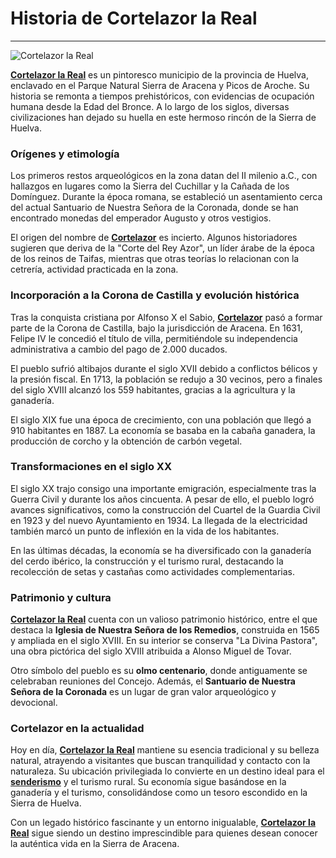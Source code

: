 ﻿# Historia de Cortelazor la Real
---

![Cortelazor la Real](/images/history/history-cortelazor.jpg)

[**Cortelazor la Real**](/es) es un pintoresco municipio de la provincia de Huelva, enclavado en el Parque Natural Sierra de Aracena y Picos de Aroche. Su historia se remonta a tiempos prehistóricos, con evidencias de ocupación humana desde la Edad del Bronce. A lo largo de los siglos, diversas civilizaciones han dejado su huella en este hermoso rincón de la Sierra de Huelva.

### Orígenes y etimología

Los primeros restos arqueológicos en la zona datan del II milenio a.C., con hallazgos en lugares como la Sierra del Cuchillar y la Cañada de los Domínguez. Durante la época romana, se estableció un asentamiento cerca del actual Santuario de Nuestra Señora de la Coronada, donde se han encontrado monedas del emperador Augusto y otros vestigios.

El origen del nombre de [**Cortelazor**](/es) es incierto. Algunos historiadores sugieren que deriva de la "Corte del Rey Azor", un líder árabe de la época de los reinos de Taifas, mientras que otras teorías lo relacionan con la cetrería, actividad practicada en la zona.

### Incorporación a la Corona de Castilla y evolución histórica

Tras la conquista cristiana por Alfonso X el Sabio, [**Cortelazor**](/es) pasó a formar parte de la Corona de Castilla, bajo la jurisdicción de Aracena. En 1631, Felipe IV le concedió el título de villa, permitiéndole su independencia administrativa a cambio del pago de 2.000 ducados.

El pueblo sufrió altibajos durante el siglo XVII debido a conflictos bélicos y la presión fiscal. En 1713, la población se redujo a 30 vecinos, pero a finales del siglo XVIII alcanzó los 559 habitantes, gracias a la agricultura y la ganadería.

El siglo XIX fue una época de crecimiento, con una población que llegó a 910 habitantes en 1887. La economía se basaba en la cabaña ganadera, la producción de corcho y la obtención de carbón vegetal.

### Transformaciones en el siglo XX

El siglo XX trajo consigo una importante emigración, especialmente tras la Guerra Civil y durante los años cincuenta. A pesar de ello, el pueblo logró avances significativos, como la construcción del Cuartel de la Guardia Civil en 1923 y del nuevo Ayuntamiento en 1934. La llegada de la electricidad también marcó un punto de inflexión en la vida de los habitantes.

En las últimas décadas, la economía se ha diversificado con la ganadería del cerdo ibérico, la construcción y el turismo rural, destacando la recolección de setas y castañas como actividades complementarias.

### Patrimonio y cultura

[**Cortelazor la Real**](/es) cuenta con un valioso patrimonio histórico, entre el que destaca la **Iglesia de Nuestra Señora de los Remedios**, construida en 1565 y ampliada en el siglo XVIII. En su interior se conserva "La Divina Pastora", una obra pictórica del siglo XVIII atribuida a Alonso Miguel de Tovar.

Otro símbolo del pueblo es su **olmo centenario**, donde antiguamente se celebraban reuniones del Concejo. Además, el **Santuario de Nuestra Señora de la Coronada** es un lugar de gran valor arqueológico y devocional.

### Cortelazor en la actualidad

Hoy en día, [**Cortelazor la Real**](/es) mantiene su esencia tradicional y su belleza natural, atrayendo a visitantes que buscan tranquilidad y contacto con la naturaleza. Su ubicación privilegiada lo convierte en un destino ideal para el [**senderismo**](/es/senderismo) y el turismo rural. Su economía sigue basándose en la ganadería y el turismo, consolidándose como un tesoro escondido en la Sierra de Huelva.

Con un legado histórico fascinante y un entorno inigualable, [**Cortelazor la Real**](/es) sigue siendo un destino imprescindible para quienes desean conocer la auténtica vida en la Sierra de Aracena.